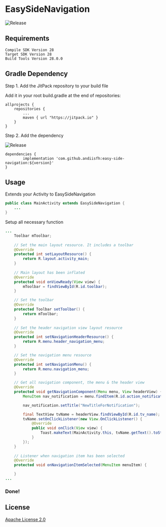 
# EasySideNavigation

![Release](https://jitpack.io/v/andiisfh/easy-side-navigation.svg)



## Requirements
```
Compile SDK Version 28
Target SDK Version 28
Build Tools Version 28.0.0
```
## Gradle Dependency
Step 1. Add the JitPack repository to your build file

Add it in your root build.gradle at the end of repositories:
```
allprojects {
	repositories {
		...
		maven { url "https://jitpack.io" }
	}
}
```

Step 2. Add the dependency

![Release](https://jitpack.io/v/andiisfh/easy-side-navigation.svg)
```
dependencies {
        implementation 'com.github.andiisfh:easy-side-navigation:${version}'
}
```

## Usage
Extends your Activity to EasySideNavigation
```Java
public class MainActivity extends EasySideNavigation {
	...
}
```

Setup all necessary function
```Java
...
    Toolbar mToolbar;
    
    // Set the main layout resource. It includes a toolbar
    @Override
    protected int setLayoutResource() {
        return R.layout.activity_main;
    }
    
    // Main layout has been inflated
    @Override
    protected void onViewReady(View view) {
        mToolbar = findViewById(R.id.toolbar);
    }

    // Set the toolbar
    @Override
    protected Toolbar setToolbar() {
        return mToolbar;
    }
    
    // Set the header navigation view layout resource
    @Override
    protected int setNavigationHeaderResource() {
        return R.menu.header_navigation_menu;
    }

    // Set the navigation menu resource
    @Override
    protected int setNavigationMenu() {
        return R.menu.navigation_menu;
    }

    // Get all navigation component, the menu & the header view
    @Override
    protected void getNavigationComponent(Menu menu, View headerView) {
        MenuItem nav_notification = menu.findItem(R.id.action_notification);

        nav_notification.setTitle("NewTitleForNotification");

        final TextView tvName = headerView.findViewById(R.id.tv_name);
        tvName.setOnClickListener(new View.OnClickListener() {
            @Override
            public void onClick(View view) {
                Toast.makeText(MainActivity.this, tvName.getText().toString(), Toast.LENGTH_SHORT).show();
            }
        });
    }
    
    // Listener when navigation item has been selected
    @Override
    protected void onNavigationItemSelected(MenuItem menuItem) {

    }
...
```
### Done!

## License
[Apache License 2.0](https://github.com/andiisfh/easy-side-navigation/blob/master/LICENSE)
